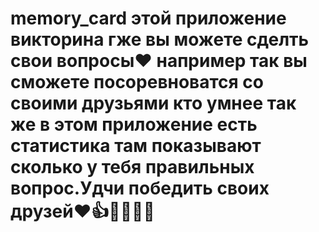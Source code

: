 # memory_card этой приложение викторина гже вы можете сделть свои вопросы❤  например так вы сможете посоревноватся со своими друзьями кто умнее так же в этом приложение есть статистика  там показывают сколько у тебя правильных вопрос.Удчи победить своих друзей❤👍🤑🤑🤑🤑
